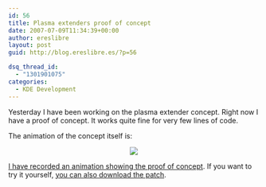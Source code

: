 ```yaml
---
id: 56
title: Plasma extenders proof of concept
date: 2007-07-09T11:34:39+00:00
author: ereslibre
layout: post
guid: http://blog.ereslibre.es/?p=56

dsq_thread_id:
  - "1301901075"
categories:
  - KDE Development
---
```

Yesterday I have been working on the plasma extender concept. Right now I have a proof of concept. It works quite fine for very few lines of code.

The animation of the concept itself is:

<p align="center">
  <img src="http://media.ereslibre.es/2007/07/plasmaExtenderConcept.gif" border="0" />
</p>

<a href="http://media.ereslibre.es/2007/07/plasmaExtenderProofOfConcept.ogg" target=_blank>I have recorded an animation showing the proof of concept</a>. If you want to try it yourself, <a href="http://media.ereslibre.es/2007/07/plasmaExtenderProofOfConcept.diff" target=_blank>you can also download the patch</a>.
